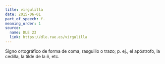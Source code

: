 ```yaml
---
title: virgulilla
date: 2015-06-01
part_of_speech: f.
meaning_order: 1
source:
  name: DLE 23
  link: https://dle.rae.es/virgulilla
---
```


Signo ortográfico de forma de coma, rasguillo o trazo; p. ej., el apóstrofo, la cedilla, la tilde de la ñ, etc.
